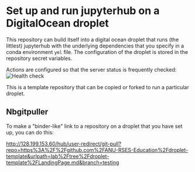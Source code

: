 # Set up and run jupyterhub on a DigitalOcean droplet

This repository can build itself into a digital ocean droplet that runs (the littlest) jupyterhub with the underlying dependencies that you specify in a conda environment `yml` file. The configuration of the droplet
is stored in the repository secret variables.

Actions are configured so that the server status is frequently checked:  ![Health check](https://github.com/ANU-RSES-Education/droplet-template/workflows/Health%20check/badge.svg)

This is a template repository that can be copied or forked to run a particular droplet.

## Nbgitpuller

To make a "binder-like" link to a repository on a droplet that you have set up, you can do this:

http://128.199.153.60/hub/user-redirect/git-pull?repo=https%3A%2F%2Fgithub.com%2FANU-RSES-Education%2Fdroplet-template&urlpath=lab%2Ftree%2Fdroplet-template%2FLandingPage.md&branch=testing
